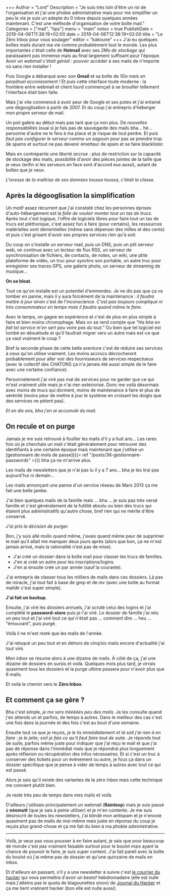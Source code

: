 +++
Author = "Lord"
Description = "Je suis très loin d'être un roi de l'organisation et j'ai une phobie administrative mais pour me simplifier un peu la vie je suis un adepte du 0 inbox depuis quelques années maintenant. C'est une méthode d'organisation de votre boîte mail."
Categories = ["mail", "tips"]
menu = "main"
notoc = true
PublishDate = 2019-04-06T11:38:19+02:00
date = 2019-04-06T12:38:19+02:00
title = "Le Zéro Inbox pour vous soulager"
editor = "kakoune"
+++
J'ai eu quelques boîtes mails durant ma vie comme probablement tout le monde.
Les plus importantes c'était celle de **Hotmail** avec ses *2Mo de stockage* qui paraissaient pas immense mais au final largement suffisant pour l'époque.
*Avoir un webmail c'était génial* : pouvoir accéder à ses mails de n'importe où sans rien installer !

Puis Google a débarqué avec son **Gmail** et sa boîte de *1Go mais en perpétuel accroissement* !
Et puis cette interface toute moderne : la frontière entre webmail et client lourd commençait à se brouiller tellement l'interface était bien faite.

Mais j'ai vite commencé à avoir peur de Google et ses potes et j'ai entamé une dégooglisation à partir de 2007.
Et du coup j'ai entrepris d'héberger mon propre serveur de mail.

Un poil galère au début mais pas tant que ça non plus.
De *nouvelles responsabilités* (ouai si je fais pas de sauvegarde des mails bha… hé… personne d'autre ne le fera à ma place et je risque de tout perdre.
Et puis *faut pas configurer le serveur comme un sagouin* pour pas se prendre trop de spams et surtout ne pas devenir émetteur de spam et se faire blacklister.

Mais en contrepartie une *liberté accrue* : plus de restriction sur la capacité de stockage des mails, possibilité d'avoir des pièces jointes de la taille que je veux (enfin si les serveurs en face sont d'accord eux aussi), autant de boîtes que je veux.

*L'ivresse de la maîtrise de ses données toussa toussa, c'était la classe.*

## Après la dégooglisation la simplification

Un motif assez récurrent que j'ai constaté chez les personnes éprises d'auto-hébergement est la *folie de vouloir monter tout un tas de trucs*.
Après tout c'est logique, l'offre de logiciels libres pour faire tout un tas de trucs est pléthorique, c'est assez fun à faire (pour certains), les ressources matérielles sont démentielles (même sans dépenser des milles et des cents) et puis c'est grisant d'avoir ses propres services rien qu'à soit.

Du coup on s'installe un serveur mail, puis un DNS, puis un ptit serveur web, on continue avec un lecteur de flux RSS, un serveur de synchronisation de fichiers, de contacts, de notes, un wiki, une ptite plateforme de vidéo, un truc pour synchro son portable, un autre truc pour enregistrer ses traces GPS, une galerie photo, un serveur de streaming de musique…

**On se bloat.**

Tout ce qu'on installe est un potentiel d'emmerdes.
Je ne dis pas que ça va tomber en panne, mais il y aura forcément de la maintenance : *il faudra mettre à jour* sinon c'est de l'inconscience.
*C'est pas toujours compliqué ni très consommateur en temps mais il faudra quand même le faire.*

Avec le temps, on gagne en expérience et c'est de plus en plus simple à faire et bien moins chronophage.
Mais on se rend compte que *"Ha bha en fait tel service m'en sert peu voire pas du tout."*
Ou bien que tel logiciel est tombé en désuétude et qu'il faudrait migrer vers un autre mais est-ce que ça vaut vraiment le coup ?

Bref la seconde phase de cette belle aventure c'est de réduire ses services à ceux qu'on utilise vraiment.
Les moins accrocs décrocheront probablement pour aller voir des fournisseurs de services respectueux (avec le collectif des CHATONS ça n'a jamais été aussi simple de le faire avec une certaine confiance).

Personnelement j'ai viré pas mal de services pour ne garder que ce qui m'est vraiment utile mais je n'ai rien extériorisé.
Donc me voilà désormais avec moins de trucs qui dorment, moins de maintenance à faire et plus de sérénité (moins peur de mettre à jour le système en croisant les doigts que des services ne pètent pas).

*Et en dix ans, bha j'en ai accumulé du mail.*

## On recule et on purge
Jamais je me suis retrouvé à fouiller les mails d'il y a huit ans…
Les rares fois où je cherchais un mail c'était généralement pour retrouver des identifiants à une certaine époque mais maintenant que j'utilise un [gestionnaire de mots de passe]({{< ref "/posts/36-gestionnaire-passwords" >}}) bha ça ne m'arrive plus.

Les mails de newsletters que je n'ai pas lu il y a 7 ans… bha je les lirai pas aujourd'hui ni demain…

Les mails annonçant une panne d'un service réseau de Mars 2013 ça me fait une belle jambe.

J'ai bien quelques mails de la famille mais … bha … je suis pas très versé famille et c'est généralement de la futilité absolu ou bien des trucs qui étaient plus administratifs qu'autre chose, bref rien qui ne mérite d'être conservé.

*J'ai pris la décision de purger.*

Bon, j'y suis allé mollo quand même, j'avais quand même peur de supprimer le mail qu'il allait me manquer deux jours après (alors que bon, ça ne m'est jamais arrivé, mais la rationalité n'est pas de mise).

  - J'ai créé un dossier dans la boîte mail pour classer les trucs de familles.
  - J'en ai créé un autre pour les inscriptions/logins.
  - J'en ai ensuite créé un par année (sauf la courante).

J'ai entrepris de classer tous les milliers de mails dans ces dossiers.
Là pas de miracle, j'ai tout fait à base de grep et de mv (avec une boîte au format maildir c'est super simple).

**J'ai fait un backup.**

Ensuite, j'ai viré les dossiers annuels, j'ai scruté celui des logins et j'ai complété le **password-store** puis je l'ai viré.
Le dossier de famille j'ai relu un peu tout et j'ai viré tout ce qui n'était pas … comment dire … heu … "émouvant", puis purgé.

Voilà il ne m'est resté que les mails de l'année.

J'ai reluqué un peu tout et en dehors de cinq/six mails encore d'actualité j'ai tout viré.

Mon *inbox* se résume alors à une dizaine de mails.
À côté de ça, j'ai une dizaine de dossiers en sursis et voilà.
Quelques mois plus tard, je virrais quasiment tous les dossiers et la purge ultime passera pour n'avoir plus que 6 mails.

Et voilà le chemin vers le **Zéro Inbox**.

## Et comment ça se gère ?
Bha c'est simple, *je me sers trèèèèès peu des mails*.
Je les consulte quand j'en attends un et parfois, de temps à autres.
Dans le meilleur des cas c'est une fois dans la journée et des fois c'est au bout d'une semaine.

Ensuite tout ce que je reçois, *je le lis immédiatement et là soit j'ai rien à en faire : je le jette; soit je fais ce qu'il faut faire tout de suite*.
Je réponds tout de suite, parfois même juste pour indiquer que j'ai reçu le mail et que j'ai pas de réponse dans l'immédiat mais que je répondrai plus longuement après réflexion ou récupération des infos nécessaires.
Et si c'est un truc à conserver des tickets pour un évènement ou autre, je fous ça dans un dossier spécifique que je pense à vider de temps à autres avec tout ce qui est passé.

Alors je sais qu'il existe des variantes de la zéro inbox mais cette technique me convient plutôt bien.

Je reste très peu de temps dans mes mails et voilà.

D'ailleurs j'utilisais principalement un webmail (**Rainloop**) mais je suis passé à **néomutt** (que je sais à peine utiliser) et je m'en contente.
Je me suis désinscrit de toutes les newsletters, j'ai blindé mon antispam et je n'envoie quasiment pas de mails de moi-même mais juste en réponse du coup je reçois plus grand-chose et ça me fait du bien à ma phobie administrative.

------------

Voilà, je veux pas vous pousser à en faire autant, je sais que pour beaucoup de monde c'est pas vraiment faisable surtout pour le boulot mais ayant la chance de pouvoir le faire, je suis super content.
J'ai fait pareil avec la boîte du boulot où j'ai même pas de dossier et qu'une quinzaine de mails en inbox.

Et d'ailleurs en passant, s'il y a une newsletter à suivre c'est [le courrier du hacker](https://lecourrierduhacker.com/) qui vous permettra d'avoir un bestof hebdromadaire (elle est nulle mais j'atteins pas le quota de blagounettes sinon) de [Journal du Hacker](https://www.journalduhacker.net/) et ça me tient vraiment hacker (bon elle est nulle aussi).


